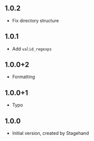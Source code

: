 ## 1.0.2
- Fix directory structure

## 1.0.1
- Add `valid_regexps`

## 1.0.0+2

- Formatting

## 1.0.0+1

- Typo

## 1.0.0

- Initial version, created by Stagehand